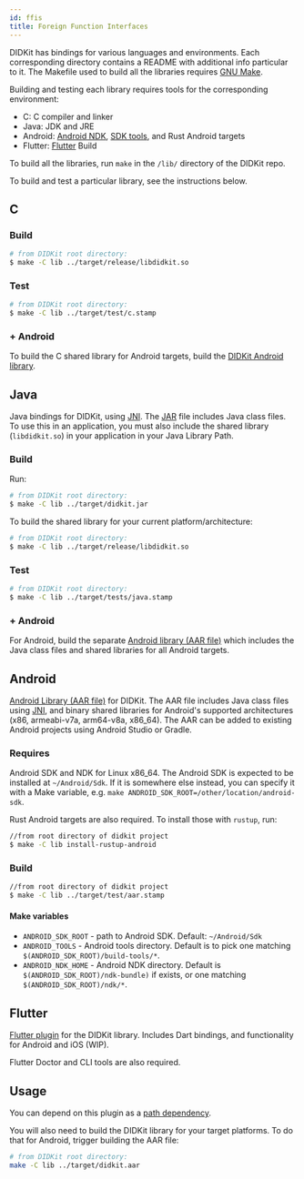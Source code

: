 ```yaml
---
id: ffis
title: Foreign Function Interfaces
---
```

[path-packages]: https://dart.dev/tools/pub/dependencies#path-packages
[packages-plugins]: https://flutter.dev/developing-packages/

DIDKit has bindings for various languages and environments. Each corresponding directory contains a README with additional info particular to it. The Makefile used to build all the libraries requires [GNU Make](https://www.gnu.org/software/make/).

Building and testing each library requires tools for the corresponding environment:

* C: C compiler and linker
* Java: JDK and JRE
* Android: [Android NDK](https://developer.android.com/ndk/), [SDK tools](https://developer.android.com/studio/), and Rust Android targets
* Flutter: [Flutter](https://github.com/flutter/flutter)
Build

To build all the libraries, run `make` in the `/lib/` directory of the DIDKit repo.

To build and test a particular library, see the instructions below.

## C

### Build

```sh
# from DIDKit root directory:
$ make -C lib ../target/release/libdidkit.so
```

### Test

```sh
# from DIDKit root directory:
$ make -C lib ../target/test/c.stamp
```

### + Android

To build the C shared library for Android targets, build the [DIDKit Android library](#android).

## Java

Java bindings for DIDKit, using [JNI][]. The [JAR][] file includes Java class files. To use this in an application, you must also include the shared library (`libdidkit.so`) in your application in your Java Library Path.

### Build

Run:
```sh
# from DIDKit root directory:
$ make -C lib ../target/didkit.jar
```

To build the shared library for your current platform/architecture:
```sh
# from DIDKit root directory:
$ make -C lib ../target/release/libdidkit.so
```

### Test

```sh
# from DIDKit root directory:
$ make -C lib ../target/tests/java.stamp
```

### + Android

For Android, build the separate [Android library (AAR file)](#android) which includes the Java class files and shared libraries for all Android targets.

[JAR]: https://en.wikipedia.org/wiki/JAR_(file_format)
[JNI]: https://en.wikipedia.org/wiki/Java_Native_Interface


## Android

[Android Library (AAR file)][AAR] for DIDKit. The AAR file includes Java class files using [JNI][], and binary shared libraries for Android's supported architectures (x86, armeabi-v7a, arm64-v8a, x86\_64). The AAR can be added to existing Android projects using Android Studio or Gradle.

### Requires

Android SDK and NDK for Linux x86\_64. The Android SDK is expected to be installed at `~/Android/Sdk`. If it is somewhere else instead, you can specify it with a Make variable, e.g. `make ANDROID_SDK_ROOT=/other/location/android-sdk`. 

Rust Android targets are also required. To install those with `rustup`, run:
```sh
//from root directory of didkit project
$ make -C lib install-rustup-android
```

### Build

```sh
//from root directory of didkit project
$ make -C lib ../target/test/aar.stamp
```

#### Make variables

- `ANDROID_SDK_ROOT` - path to Android SDK. Default: `~/Android/Sdk`
- `ANDROID_TOOLS` - Android tools directory. Default is to pick one matching `$(ANDROID_SDK_ROOT)/build-tools/*`.
- `ANDROID_NDK_HOME` - Android NDK directory. Default is `$(ANDROID_SDK_ROOT)/ndk-bundle)` if exists, or one matching `$(ANDROID_SDK_ROOT)/ndk/*`.

[AAR]: https://developer.android.com/studio/projects/android-library.html#aar-contents
[JNI]: https://en.wikipedia.org/wiki/Java_Native_Interface

## Flutter

[Flutter plugin][packages-plugins] for the DIDKit library. Includes Dart bindings, and functionality for Android and iOS (WIP).

Flutter Doctor and CLI tools are also required.

## Usage

You can depend on this plugin as a [path dependency][path-packages].

You will also need to build the DIDKit library for your target platforms.
To do that for Android, trigger building the AAR file:

```sh
# from DIDKit root directory:
make -C lib ../target/didkit.aar
```

